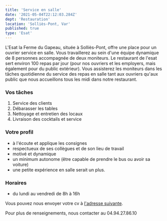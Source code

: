 ```yaml
---
title: 'Service en salle'
date: '2021-05-04T22:12:03.284Z'
dept: 'Restauration'
location: 'Solliès-Pont, Var'
published: true
type: 'Esat'
---
```


L'Esat la Ferme du Gapeau, située à Solliès-Pont, offre une place pour un ouvrier service en salle.
Vous travaillerez au sein d'une équipe dynamique de 8 personnes accompagnée de deux moniteurs. Le restaurant de l'esat sert environ 100 repas par jour (pour nos ouvriers et les employers, mais également pour du public extérieur). 
Vous assisterez les moniteurs dans les tâches quotidienne du service des repas en salle tant aux ouvriers qu'aux public que nous accueillons tous les midi dans notre restaurant.


### Vos tâches

1. Service des clients
2. Débarasser les tables
3. Nettoyage et entretien des locaux
4. Livraison des cocktails et service

### Votre profil

- à l'écoute et applique les consignes
- respectueux de ses collègues et de son lieu de travail
- motivé et dynamique
- un minimum autonome (être capable de prendre le bus ou avoir sa voiture)
- une petite expérience en salle serait un plus.

### Horaires
- du lundi au vendredi de 8h à 16h

Vous pouvez nous envoyer votre cv à [l'adresse suivante](secretariat-fermedugapeau@avath.fr).

Pour plus de renseignements, nous contacter au 04.94.27.86.10
